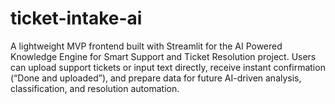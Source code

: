 # ticket-intake-ai
A lightweight MVP frontend built with Streamlit for the AI Powered Knowledge Engine for Smart Support and Ticket Resolution project. Users can upload support tickets or input text directly, receive instant confirmation (“Done and uploaded”), and prepare data for future AI-driven analysis, classification, and resolution automation.
